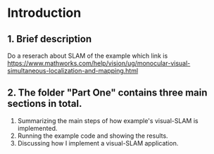 # Introduction

## 1. Brief description
Do a reserach about SLAM of the example which link is https://www.mathworks.com/help/vision/ug/monocular-visual-simultaneous-localization-and-mapping.html

## 2. The folder "Part One" contains three main sections in total.
1. Summarizing the main steps of how example's visual-SLAM is implemented.
2. Running the example code and showing the results.
3. Discussing how I implement a visual-SLAM application.

